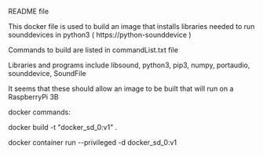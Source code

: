 README file

This docker file is used to build an image that installs libraries needed to run 
    sounddevices in python3 ( https://python-sounddevice )
    
Commands to build are listed in commandList.txt file

Libraries and programs include libsound, python3, pip3, numpy, portaudio, sounddevice, SoundFile

It seems that these should allow an image to be built that will run on a RaspberryPi 3B

docker commands:

docker build -t "docker_sd_0:v1" .

docker container run --privileged -d docker_sd_0:v1
